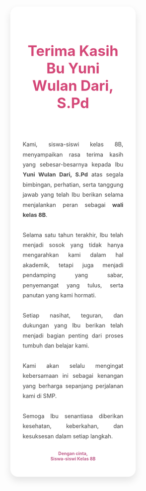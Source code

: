 
<html lang="id">
<head>
  <meta charset="UTF-8">
  <title>Ucapan Terima Kasih Wali Kelas 8B</title>
  <link href="https://fonts.googleapis.com/css2?family=Great+Vibes&family=Quicksand:wght@400;600&display=swap" rel="stylesheet">
  <style>
    * {
      box-sizing: border-box;
      margin: 0;
      padding: 0;
    }

    body {
      font-family: 'Quicksand', sans-serif;
      background: linear-gradient(to bottom right, #fff0f5, #ffe5ec);
      overflow-x: hidden;
    }

    .container {
      max-width: 800px;
      margin: 80px auto;
      padding: 50px 40px;
      background: #fff;
      border-radius: 25px;
      box-shadow: 0 12px 25px rgba(0, 0, 0, 0.1);
      position: relative;
      z-index: 2;
    }

    h1 {
      font-family: 'Great Vibes', cursive;
      font-size: 46px;
      color: #d44878;
      text-align: center;
      margin-bottom: 25px;
    }

    p {
      font-size: 18px;
      color: #444;
      line-height: 1.8;
      text-align: justify;
    }

    .footer {
      text-align: center;
      margin-top: 30px;
      font-weight: bold;
      color: #c0608c;
    }

    .flower {
      position: absolute;
      width: 60px;
      height: 60px;
      background-image: url('https://i.ibb.co/zs6g4Wy/flower.png');
      background-size: cover;
      opacity: 0.4;
      animation: float 10s infinite ease-in-out;
      z-index: 1;
    }

    .flower:nth-child(1) { top: 5%; left: 8%; animation-delay: 0s; }
    .flower:nth-child(2) { top: 10%; right: 5%; animation-delay: 2s; }
    .flower:nth-child(3) { bottom: 12%; left: 6%; animation-delay: 4s; }
    .flower:nth-child(4) { bottom: 18%; right: 10%; animation-delay: 6s; }

    @keyframes float {
      0% { transform: translateY(0px) rotate(0deg); }
      50% { transform: translateY(-15px) rotate(180deg); }
      100% { transform: translateY(0px) rotate(360deg); }
    }

    @media (max-width: 600px) {
      .container {
        margin: 40px 20px;
        padding: 30px 20px;
      }

      h1 {
        font-size: 36px;
      }

      p {
        font-size: 16px;
      }
    }
  </style>
</head>
<body>

  <div class="flower"></div>
  <div class="flower"></div>
  <div class="flower"></div>
  <div class="flower"></div>

  <div class="container">
    <h1>Terima Kasih Bu Yuni Wulan Dari, S.Pd</h1>
    <p>
      <br><br>
      Kami, siswa-siswi kelas 8B, menyampaikan rasa terima kasih yang sebesar-besarnya kepada Ibu <strong>Yuni Wulan Dari, S.Pd</strong> atas segala bimbingan, perhatian, serta tanggung jawab yang telah Ibu berikan selama menjalankan peran sebagai <strong>wali kelas 8B</strong>.<br><br>
      Selama satu tahun terakhir, Ibu telah menjadi sosok yang tidak hanya mengarahkan kami dalam hal akademik, tetapi juga menjadi pendamping yang sabar, penyemangat yang tulus, serta panutan yang kami hormati.<br><br>
      Setiap nasihat, teguran, dan dukungan yang Ibu berikan telah menjadi bagian penting dari proses tumbuh dan belajar kami.<br><br>
      Kami akan selalu mengingat kebersamaan ini sebagai kenangan yang berharga sepanjang perjalanan kami di SMP.<br><br>
      Semoga Ibu senantiasa diberikan kesehatan, keberkahan, dan kesuksesan dalam setiap langkah.
    </p>
    <div class="footer">
      Dengan cinta,<br>Siswa-siswi Kelas 8B
    </div>
  </div>
</body>
</html>
